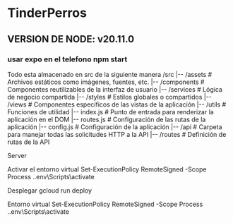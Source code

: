 # TinderPerros


## VERSION DE NODE: v20.11.0

### usar expo en el telefono npm start

Todo esta almacenado en src de la siguiente manera 
/src 
|-- /assets # Archivos estáticos como imágenes, fuentes, etc. 
|-- /components # Componentes reutilizables de la interfaz de usuario 
|-- /services # Lógica de negocio compartida 
|-- /styles # Estilos globales o compartidos 
|-- /views # Componentes específicos de las vistas de la aplicación 
|-- /utils # Funciones de utilidad 
|-- index.js # Punto de entrada para renderizar la aplicación en el DOM 
|-- routes.js # Configuración de las rutas de la aplicación 
|-- config.js # Configuración de la aplicación 
|-- /api # Carpeta para manejar todas las solicitudes HTTP a la API 
|-- /routes # Definición de rutas de la API


Server

Activar el entorno virtual
Set-ExecutionPolicy RemoteSigned -Scope Process
.\.env\Scripts\activate  

Desplegar 
gcloud run deploy



Entorno virtual 
Set-ExecutionPolicy RemoteSigned -Scope Process
.\.env\Scripts\activate